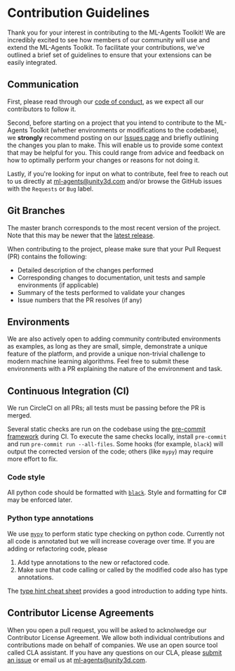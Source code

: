 # Contribution Guidelines

Thank you for your interest in contributing to the ML-Agents Toolkit! We are
incredibly excited to see how members of our community will use and extend the
ML-Agents Toolkit. To facilitate your contributions, we've outlined a brief set
of guidelines to ensure that your extensions can be easily integrated.

## Communication

First, please read through our
[code of conduct](https://github.com/Unity-Technologies/ml-agents/blob/master/CODE_OF_CONDUCT.md),
as we expect all our contributors to follow it.

Second, before starting on a project that you intend to contribute to the
ML-Agents Toolkit (whether environments or modifications to the codebase), we
**strongly** recommend posting on our
[Issues page](https://github.com/Unity-Technologies/ml-agents/issues) and
briefly outlining the changes you plan to make. This will enable us to provide
some context that may be helpful for you. This could range from advice and
feedback on how to optimally perform your changes or reasons for not doing it.

Lastly, if you're looking for input on what to contribute, feel free to reach
out to us directly at ml-agents@unity3d.com and/or browse the GitHub issues with
the `Requests` or `Bug` label.

## Git Branches

The master branch corresponds to the most recent version of the project. Note
that this may be newer that the
[latest release](https://github.com/Unity-Technologies/ml-agents/releases/tag/latest_release).

When contributing to the project, please make sure that your Pull Request (PR)
contains the following:

- Detailed description of the changes performed
- Corresponding changes to documentation, unit tests and sample environments (if
  applicable)
- Summary of the tests performed to validate your changes
- Issue numbers that the PR resolves (if any)

## Environments

We are also actively open to adding community contributed environments as
examples, as long as they are small, simple, demonstrate a unique feature of the
platform, and provide a unique non-trivial challenge to modern machine learning
algorithms. Feel free to submit these environments with a PR explaining the
nature of the environment and task.

## Continuous Integration (CI)

We run CircleCI on all PRs; all tests must be passing before the PR is merged.

Several static checks are run on the codebase using the
[pre-commit framework](https://pre-commit.com/) during CI. To execute the same
checks locally, install `pre-commit` and run `pre-commit run --all-files`. Some
hooks (for example, `black`) will output the corrected version of the code;
others (like `mypy`) may require more effort to fix.

### Code style

All python code should be formatted with
[`black`](https://github.com/ambv/black). Style and formatting for C# may be
enforced later.

### Python type annotations

We use [`mypy`](http://mypy-lang.org/) to perform static type checking on python
code. Currently not all code is annotated but we will increase coverage over
time. If you are adding or refactoring code, please

1. Add type annotations to the new or refactored code.
2. Make sure that code calling or called by the modified code also has type
   annotations.

The
[type hint cheat sheet](https://mypy.readthedocs.io/en/stable/cheat_sheet_py3.html)
provides a good introduction to adding type hints.

## Contributor License Agreements

When you open a pull request, you will be asked to acknolwedge our Contributor
License Agreement. We allow both individual contributions and contributions made
on behalf of companies. We use an open source tool called CLA assistant. If you
have any questions on our CLA, please
[submit an issue](https://github.com/Unity-Technologies/ml-agents/issues) or
email us at ml-agents@unity3d.com.
